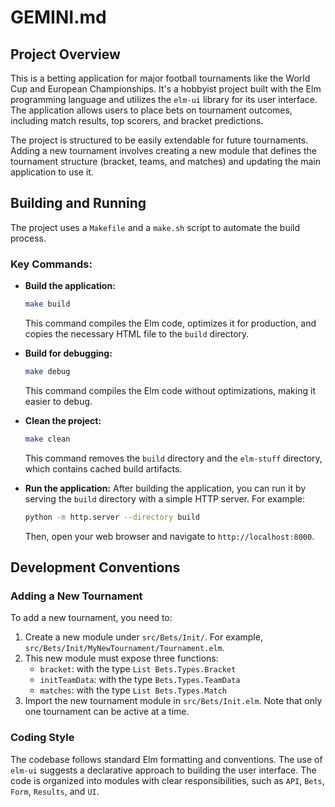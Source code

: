 # GEMINI.md

## Project Overview

This is a betting application for major football tournaments like the World Cup and European Championships. It's a hobbyist project built with the Elm programming language and utilizes the `elm-ui` library for its user interface. The application allows users to place bets on tournament outcomes, including match results, top scorers, and bracket predictions.

The project is structured to be easily extendable for future tournaments. Adding a new tournament involves creating a new module that defines the tournament structure (bracket, teams, and matches) and updating the main application to use it.

## Building and Running

The project uses a `Makefile` and a `make.sh` script to automate the build process.

### Key Commands:

*   **Build the application:**
    ```bash
    make build
    ```
    This command compiles the Elm code, optimizes it for production, and copies the necessary HTML file to the `build` directory.

*   **Build for debugging:**
    ```bash
    make debug
    ```
    This command compiles the Elm code without optimizations, making it easier to debug.

*   **Clean the project:**
    ```bash
    make clean
    ```
    This command removes the `build` directory and the `elm-stuff` directory, which contains cached build artifacts.

*   **Run the application:**
    After building the application, you can run it by serving the `build` directory with a simple HTTP server. For example:
    ```bash
    python -m http.server --directory build
    ```
    Then, open your web browser and navigate to `http://localhost:8000`.

## Development Conventions

### Adding a New Tournament

To add a new tournament, you need to:

1.  Create a new module under `src/Bets/Init/`. For example, `src/Bets/Init/MyNewTournament/Tournament.elm`.
2.  This new module must expose three functions:
    *   `bracket`: with the type `List Bets.Types.Bracket`
    *   `initTeamData`: with the type `Bets.Types.TeamData`
    *   `matches`: with the type `List Bets.Types.Match`
3.  Import the new tournament module in `src/Bets/Init.elm`. Note that only one tournament can be active at a time.

### Coding Style

The codebase follows standard Elm formatting and conventions. The use of `elm-ui` suggests a declarative approach to building the user interface. The code is organized into modules with clear responsibilities, such as `API`, `Bets`, `Form`, `Results`, and `UI`.
